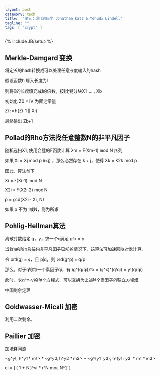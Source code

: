 ```yaml
---
layout: post
category: tech
title:  "笔记：现代密码学 Jonathan katz & Yehuda Lindell"
tagline: ""
tags: [ "crypt" ] 
---
```

{% include JB/setup %}

## Merkle-Damgard 变换

将定长的hash转换成可以处理任意长度输入的hash

假设函数h 输入长度为l

则将X的长度填充成l的倍数，按l比特分块X1, ... , Xb

初始化 Z0 = IV 为固定常量

Zi := h(Zi-1 || Xi)

最终输出 Zb+1

## Pollad的Rho方法找任意整数N的非平凡因子

随机选扫X1, 使用合适的F函数计算 Xm = F(Xm-1) mod N 序列

如果 Xi = Xj mod p (i<j) ，那么必然存在 k < j，使得 Xk = X2k mod p

因此，算法如下

Xi = F(Xi-1) mod N

X2i = F(X2i-2) mod N

p = gcd(X2i - Xi, N)

如果 p 不为 1或N，则为所求

## Pohlig-Hellman算法

离散对数给定 g，y，求一个x满足 g^x = y

当群g的阶q的任何非平凡因子已知的情况下，该算法可加速离散对数计算。

令 ord(g) = q，且 p|q，则 ord(g^p) = q/p

那么，对于q的每一个素因子qi，有 (g^(q/qi))^x = (g^x)^(q/qi) = y^(q/qi)

此时，求g^x=y的单个方程式，可以变换为上述N个素因子的联立方程组

中国剩余定理

## Goldwasser-Micali 加密

利用二次剩余。

## Paillier 加密

加法群同态

<g^y1, h^y1 * m1>  * <g^y2, h^y2 * m2> = <g^(y1+y2), h^(y1+y2) * m1 * m2>

ci = [ ( 1 + N )^vi * r^N mod N^2 ]
